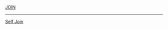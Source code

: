 [JOIN](https://anton-pribora.ru/articles/mysql/mysql-join/)
***
[Self Join](http://www.mysqltutorial.org/mysql-self-join/)
